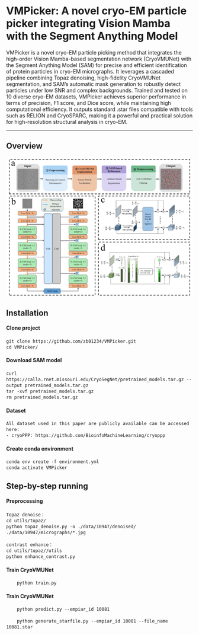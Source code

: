 # VMPicker: A novel cryo-EM particle picker integrating Vision Mamba with the Segment Anything Model 

VMPicker is a novel cryo-EM particle picking method that integrates the high-order Vision Mamba-based segmentation network (CryoVMUNet) with the Segment Anything Model (SAM) for precise and efficient identification of protein particles in cryo-EM micrographs. It leverages a cascaded pipeline combining Topaz denoising, high-fidelity CryoVMUNet segmentation, and SAM’s automatic mask generation to robustly detect particles under low SNR and complex backgrounds. Trained and tested on 10 diverse cryo-EM datasets, VMPicker achieves superior performance in terms of precision, F1 score, and Dice score, while maintaining high computational efficiency. It outputs standard .star files compatible with tools such as RELION and CryoSPARC, making it a powerful and practical solution for high-resolution structural analysis in cryo-EM.

-----

## Overview

![Alt text](<figures/overview.jpg>)

## Installation

#### Clone project
```
git clone https://github.com/zb01234/VMPicker.git
cd VMPicker/
```
#### Download SAM model
```
curl https://calla.rnet.missouri.edu/CryoSegNet/pretrained_models.tar.gz --output pretrained_models.tar.gz
tar -xvf pretrained_models.tar.gz
rm pretrained_models.tar.gz
```
#### Dataset
```
All dataset used in this paper are publicly available can be accessed here:
- cryoPPP: https://github.com/BioinfoMachineLearning/cryoppp

```
#### Create conda environment
```
conda env create -f environment.yml
conda activate VMPicker
```

## Step-by-step running

#### Preprocessing
```
Topaz denoise：
cd utils/topaz/
python topaz_denoise.py -o ./data/10947/denoised/ ./data/10947/micrographs/*.jpg

contrast enhance：
cd utils/topaz//utils
python enhance_contrast.py
```

#### Train CryoVMUNet
```
    python train.py
```

#### Train CryoVMUNet
```
    python predict.py --empiar_id 10081

    python generate_starfile.py --empiar_id 10081 --file_name 10081.star
```

